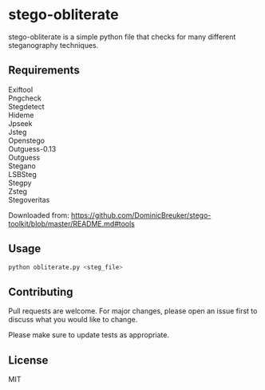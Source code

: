 # stego-obliterate

stego-obliterate is a simple python file that checks for many different steganography techniques.

## Requirements
Exiftool\
Pngcheck\
Stegdetect\
Hideme\
Jpseek\
Jsteg\
Openstego\
Outguess-0.13\
Outguess\
Stegano\
LSBSteg\
Stegpy\
Zsteg\
Stegoveritas

Downloaded from: https://github.com/DominicBreuker/stego-toolkit/blob/master/README.md#tools


## Usage

```python
python obliterate.py <steg_file>
```

## Contributing
Pull requests are welcome. For major changes, please open an issue first to discuss what you would like to change.

Please make sure to update tests as appropriate.

## License
MIT
